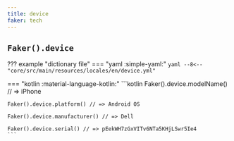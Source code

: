 ```yaml
---
title: device
faker: tech
---
```


## `Faker().device`

??? example "dictionary file"
    === "yaml :simple-yaml:"
        ```yaml
        --8<-- "core/src/main/resources/locales/en/device.yml"
        ```

=== "kotlin :material-language-kotlin:"
    ```kotlin
    Faker().device.modelName() // => iPhone

    Faker().device.platform() // => Android OS

    Faker().device.manufacturer() // => Dell

    Faker().device.serial() // => pEekWH7zGxVITv6NTa5KHjLSwr5Ie4
    ```
